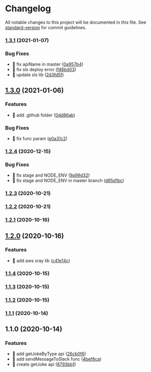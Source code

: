 # Changelog

All notable changes to this project will be documented in this file. See [standard-version](https://github.com/conventional-changelog/standard-version) for commit guidelines.

### [1.3.1](https://github.com/yeukfei02/random-joke-slack-serverless/compare/v1.3.0...v1.3.1) (2021-01-07)


### Bug Fixes

* 🐛 fix apiName in master ([0a957b4](https://github.com/yeukfei02/random-joke-slack-serverless/commit/0a957b4ba73c9cd0f039e3dc2b6392f3183b7609))
* 🐛 fix sls deploy error ([f46bd03](https://github.com/yeukfei02/random-joke-slack-serverless/commit/f46bd032bc2472a5b4ac34ab84ab1cb62b7cc5c1))
* 🐛 update sls lib ([2d3fd5f](https://github.com/yeukfei02/random-joke-slack-serverless/commit/2d3fd5fe09a047185e273f89b999bac5b3df1105))

## [1.3.0](https://github.com/yeukfei02/random-joke-slack-serverless/compare/v1.2.4...v1.3.0) (2021-01-06)


### Features

* 🎸 add .github folder ([0dd86ab](https://github.com/yeukfei02/random-joke-slack-serverless/commit/0dd86ab4de649250bb86df3cd3d80a8711c4a4da))


### Bug Fixes

* 🐛 fix func param ([e0a31c2](https://github.com/yeukfei02/random-joke-slack-serverless/commit/e0a31c2741a741f329adaa542af6b35b8c9d3bc8))

### [1.2.4](https://github.com/yeukfei02/random-joke-slack-serverless/compare/v1.2.3...v1.2.4) (2020-12-15)


### Bug Fixes

* 🐛 fix stage and NODE_ENV ([9a99d32](https://github.com/yeukfei02/random-joke-slack-serverless/commit/9a99d32a6fb45865e462f1cb7d7c3a5b2ff3a03e))
* 🐛 fix stage and NODE_ENV in master branch ([d65d1bc](https://github.com/yeukfei02/random-joke-slack-serverless/commit/d65d1bc176e4693965a584bb6e1ec92c18343392))

### [1.2.3](https://github.com/yeukfei02/random-joke-slack-serverless/compare/v1.2.2...v1.2.3) (2020-10-21)

### [1.2.2](https://github.com/yeukfei02/random-joke-slack-serverless/compare/v1.2.1...v1.2.2) (2020-10-21)

### [1.2.1](https://github.com/yeukfei02/random-joke-slack-serverless/compare/v1.2.0...v1.2.1) (2020-10-16)

## [1.2.0](https://github.com/yeukfei02/random-joke-slack-serverless/compare/v1.1.4...v1.2.0) (2020-10-16)


### Features

* 🎸 add aws xray lib ([c41e14c](https://github.com/yeukfei02/random-joke-slack-serverless/commit/c41e14cf6f3725ec2ed0991033a0de22380b96e6))

### [1.1.4](https://github.com/yeukfei02/random-joke-slack-serverless/compare/v1.1.3...v1.1.4) (2020-10-15)

### [1.1.3](https://github.com/yeukfei02/random-joke-slack-serverless/compare/v1.1.2...v1.1.3) (2020-10-15)

### [1.1.2](https://github.com/yeukfei02/random-joke-slack-serverless/compare/v1.1.1...v1.1.2) (2020-10-15)

### [1.1.1](https://github.com/yeukfei02/random-joke-slack-serverless/compare/v1.1.0...v1.1.1) (2020-10-14)

## 1.1.0 (2020-10-14)


### Features

* 🎸 add getJokeByType api ([26cb0f6](https://github.com/yeukfei02/random-joke-slack-serverless/commit/26cb0f6fab98bfbc79dea7a2e3e576e790b62952))
* 🎸 add sendMessageToSlack func ([4bef8ca](https://github.com/yeukfei02/random-joke-slack-serverless/commit/4bef8cacc275224353cf1b854ac7b86eb41cd24b))
* 🎸 create getJoke api ([8793bb1](https://github.com/yeukfei02/random-joke-slack-serverless/commit/8793bb11916421135a6f931c8e316e5560549ce4))
